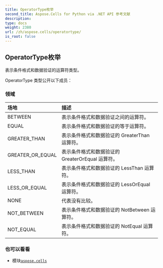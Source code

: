 ```yaml
---
title: OperatorType枚举
second_title: Aspose.Cells for Python via .NET API 参考文献
description:
type: docs
weight: 2380
url: /zh/aspose.cells/operatortype/
is_root: false
---
```

## OperatorType枚举
表示条件格式和数据验证的运算符类型。



OperatorType 类型公开以下成员：

### 领域
|场地|描述|
| :- | :- |
| BETWEEN |表示条件格式和数据验证之间的运算符。|
| EQUAL |表示条件格式和数据验证的等于运算符。|
| GREATER_THAN |表示条件格式和数据验证的 GreaterThan 运算符。|
| GREATER_OR_EQUAL |表示条件格式和数据验证的 GreaterOrEqual 运算符。|
| LESS_THAN |表示条件格式和数据验证的 LessThan 运算符。|
| LESS_OR_EQUAL |表示条件格式和数据验证的 LessOrEqual 运算符。|
| NONE |代表没有比较。|
| NOT_BETWEEN |表示条件格式和数据验证的 NotBetween 运算符。|
| NOT_EQUAL |表示条件格式和数据验证的 NotEqual 运算符。|



### 也可以看看
* 模块[`aspose.cells`](..)
